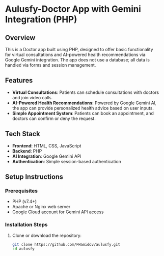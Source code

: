 # Aulusfy-Doctor App with Gemini Integration (PHP)

## Overview
This is a Doctor app built using PHP, designed to offer basic functionality for virtual consultations and AI-powered health recommendations via Google Gemini integration. The app does not use a database; all data is handled via forms and session management.

## Features
- **Virtual Consultations**: Patients can schedule consultations with doctors and join video calls.
- **AI-Powered Health Recommendations**: Powered by Google Gemini AI, the app can provide personalized health advice based on user inputs.
- **Simple Appointment System**: Patients can book an appointment, and doctors can confirm or deny the request.

## Tech Stack
- **Frontend**: HTML, CSS, JavaScript
- **Backend**: PHP
- **AI Integration**: Google Gemini API
- **Authentication**: Simple session-based authentication

## Setup Instructions

### Prerequisites
- PHP (v7.4+)
- Apache or Nginx web server
- Google Cloud account for Gemini API access

### Installation Steps

1. Clone or download the repository:
   ```bash
   git clone https://github.com/FHamidov/aulusfy.git
   cd aulusfy
